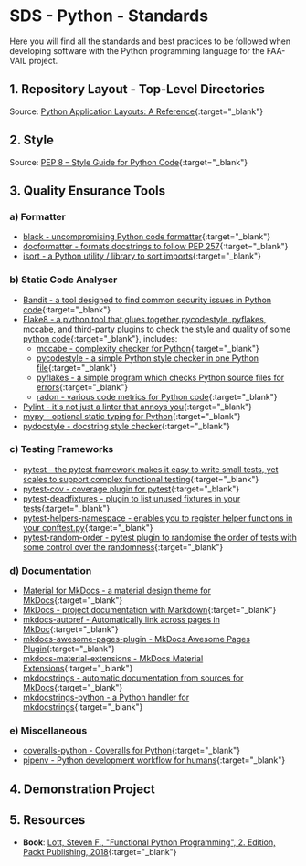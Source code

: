 # SDS - Python - Standards

Here you will find all the standards and best practices to be followed when developing software with the Python programming language for the FAA-VAIL project.

## 1. Repository Layout - Top-Level Directories

Source: [Python Application Layouts: A Reference](https://realpython.com/python-application-layouts/){:target="_blank"}

## 2. Style

Source: [PEP 8 – Style Guide for Python Code](https://peps.python.org/pep-0008/){:target="_blank"}

## 3. Quality Ensurance Tools

### a) Formatter

- [black - uncompromising Python code formatter](https://github.com/psf/black){:target="_blank"}
- [docformatter - formats docstrings to follow PEP 257](https://github.com/PyCQA/docformatter){:target="_blank"}
- [isort - a Python utility / library to sort imports](https://github.com/PyCQA/isort){:target="_blank"}

### b) Static Code Analyser

- [Bandit - a tool designed to find common security issues in Python code](https://github.com/PyCQA/bandit){:target="_blank"}
- [Flake8 - a python tool that glues together pycodestyle, pyflakes, mccabe, and third-party plugins to check the style and quality of some python code](https://github.com/pycqa/flake8){:target="_blank"}, includes:
    - [mccabe - complexity checker for Python](https://github.com/PyCQA/mccabe){:target="_blank"}
    - [pycodestyle - a simple Python style checker in one Python file](https://github.com/PyCQA/pycodestyle){:target="_blank"}
    - [pyflakes - a simple program which checks Python source files for errors](https://github.com/PyCQA/pyflakes){:target="_blank"}
    - [radon - various code metrics for Python code](https://github.com/rubik/radon){:target="_blank"}
- [Pylint - it's not just a linter that annoys you](https://github.com/PyCQA/pylint/){:target="_blank"}
- [mypy - optional static typing for Python](https://github.com/python/mypy){:target="_blank"}
- [pydocstyle - docstring style checker](https://github.com/PyCQA/pydocstyle){:target="_blank"}

### c) Testing Frameworks

- [pytest - the pytest framework makes it easy to write small tests, yet scales to support complex functional testing](https://github.com/pytest-dev/pytest/){:target="_blank"}
- [pytest-cov - coverage plugin for pytest](https://github.com/pytest-dev/pytest-cov){:target="_blank"}
- [pytest-deadfixtures - plugin to list unused fixtures in your tests](https://github.com/jllorencetti/pytest-deadfixtures){:target="_blank"}
- [pytest-helpers-namespace - enables you to register helper functions in your conftest.py](https://github.com/saltstack/pytest-helpers-namespace){:target="_blank"}
- [pytest-random-order - pytest plugin to randomise the order of tests with some control over the randomness](https://github.com/jbasko/pytest-random-order){:target="_blank"}

### d) Documentation

- [Material for MkDocs - a material design theme for MkDocs](https://github.com/mkdocs/mkdocs/){:target="_blank"}
- [MkDocs - project documentation with Markdown](https://github.com/mkdocs/mkdocs/){:target="_blank"}
- [mkdocs-autoref - Automatically link across pages in MkDoc](https://github.com/mkdocstrings/autorefs/){:target="_blank"}
- [mkdocs-awesome-pages-plugin - MkDocs Awesome Pages Plugin](https://github.com/lukasgeiter/mkdocs-awesome-pages-plugin){:target="_blank"}
- [mkdocs-material-extensions - MkDocs Material Extensions](https://github.com/facelessuser/mkdocs-material-extensions){:target="_blank"}
- [mkdocstrings - automatic documentation from sources for MkDocs](https://github.com/mkdocstrings/mkdocstrings){:target="_blank"}
- [mkdocstrings-python - a Python handler for mkdocstrings](https://github.com/mkdocstrings/python){:target="_blank"}

### e) Miscellaneous

- [coveralls-python - Coveralls for Python](https://github.com/TheKevJames/coveralls-python){:target="_blank"}
- [pipenv - Python development workflow for humans](https://github.com/pypa/pipenv){:target="_blank"}

## 4. Demonstration Project

## 5. Resources

- **Book**: [Lott, Steven F., "Functional Python Programming", 2. Edition, Packt Publishing, 2018](https://www.packtpub.com/product/functional-python-programming-second-edition/9781788627061){:target="_blank"}
